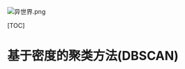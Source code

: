 ![异世界.png](https://upload-images.jianshu.io/upload_images/15675864-e39212ac990782cf.png)

[TOC]

# 基于密度的聚类方法(DBSCAN)

>
>
>

